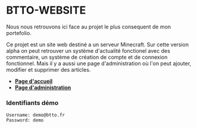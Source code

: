 # BTTO-WEBSITE

Nous nous retrouvons ici face au projet le plus consequent de mon portefolio. 

Ce projet est un site web destiné a un serveur Minecraft. Sur cette version alpha on peut retrouver un système d'actualité fonctionel avec des commentaire, un système de création de compte et de connexion fonctionnel. 
Mais il y a aussi une page d'administration où l'on peut ajouter, modifier et supprimer des articles.

  - [__Page d'accueil__](http://btto.fr:8000/#/)
  - [__Page d'administration__](http://btto.fr:8000/admin#/)

### Identifiants démo
  ```
  Username: demo@btto.fr
  Password: demo
  ```
